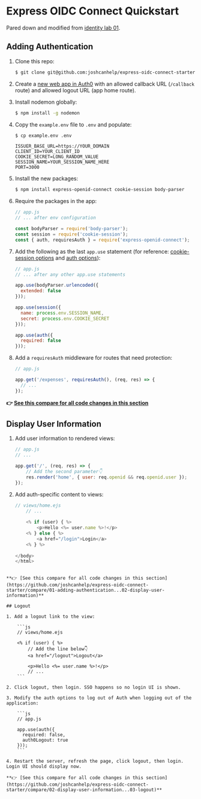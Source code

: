 # Express OIDC Connect Quickstart

Pared down and modified from [identity lab 01](https://docs-content-staging-pr-8113.herokuapp.com/docs/identity-labs/01-web-sign-in).

## Adding Authentication

1. Clone this repo:

	```bash
	$ git clone git@github.com:joshcanhelp/express-oidc-connect-starter.git
	```

2. Create a [new web app in Auth0](https://manage.auth0.com/#/applications) with an allowed callback URL (`/callback` route) and allowed logout URL (app home route).

3. Install nodemon globally:

	```bash
	$ npm install -g nodemon
	```

4. Copy the `example.env` file to `.env` and populate:

	```bash
	$ cp example.env .env
	```

	```text
	ISSUER_BASE_URL=https://YOUR_DOMAIN
	CLIENT_ID=YOUR_CLIENT_ID
	COOKIE_SECRET=LONG_RANDOM_VALUE
	SESSION_NAME=YOUR_SESSION_NAME_HERE
	PORT=3000
	```

5. Install the new packages:

	```bash
	$ npm install express-openid-connect cookie-session body-parser
	```

6. Require the packages in the app:

	```js
	// app.js
	// ... after env configuration
	
	const bodyParser = require('body-parser');
	const session = require('cookie-session');
	const { auth, requiresAuth } = require('express-openid-connect');
	```

7. Add the following as the last `app.use` statement (for reference: [cookie-session options](https://github.com/expressjs/cookie-session#cookiesessionoptions) and [auth options](https://github.com/auth0/express-openid-connect/blob/master/API.md#openidclientauth-parameters)):

	```js
	// app.js
	// ... after any other app.use statements
	
	app.use(bodyParser.urlencoded({ 
	  extended: false 
	}));
	
	app.use(session({
	  name: process.env.SESSION_NAME,
	  secret: process.env.COOKIE_SECRET
	}));
	
	app.use(auth({
	  required: false
	}));
	```

8. Add a `requiresAuth` middleware for routes that need protection:

	```js
	// app.js
	
	app.get('/expenses', requiresAuth(), (req, res) => {
	  // ...
	});
	```

**👉 [See this compare for all code changes in this section](https://github.com/joshcanhelp/express-oidc-connect-starter/compare/01-adding-authentication)**

## Display User Information

1. Add user information to rendered views:

	```js
	// app.js
	// ...
	
	app.get('/', (req, res) => {
		// Add the second parameter👇
		res.render('home', { user: req.openid && req.openid.user });
	});
	```

2. Add auth-specific content to views:

	```js
	// views/home.ejs
		// ...
		
		<% if (user) { %>
			<p>Hello <%= user.name %>!</p>
		<% } else { %>
			<a href="/login">Login</a>
		<% } %>
		
	</body>
	</html>
```

**👉 [See this compare for all code changes in this section](https://github.com/joshcanhelp/express-oidc-connect-starter/compare/01-adding-authentication...02-display-user-information)**

## Logout

1. Add a logout link to the view:

	```js
	// views/home.ejs
	
	<% if (user) { %>
		// Add the line below👇
		<a href="/logout">Logout</a>
		
		<p>Hello <%= user.name %>!</p>
		// ...
	```

2. Click logout, then login. SSO happens so no login UI is shown. 

3. Modify the auth options to log out of Auth when logging out of the application:

	```js
	// app.js
	
	app.use(auth({
	  required: false,
	  auth0Logout: true
	}));
	```

4. Restart the server, refresh the page, click logout, then login. Login UI should display now.

**👉 [See this compare for all code changes in this section](https://github.com/joshcanhelp/express-oidc-connect-starter/compare/02-display-user-information...03-logout)**

